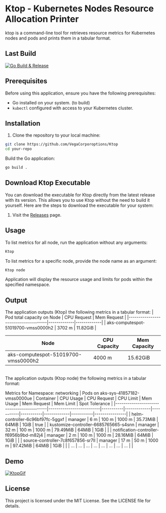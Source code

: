 # Ktop - Kubernetes Nodes Resource Allocation Printer
ktop is a command-line tool for retrieves resource metrics for Kubernetes nodes and pods and prints them in a tabular format.

## Last Build
[![Go Build & Release](https://github.com/VegaCorporoptions/Ktop/actions/workflows/go.yml/badge.svg)](https://github.com/VegaCorporoptions/Ktop/actions/workflows/go.yml)

## Prerequisites

Before using this application, ensure you have the following prerequisites:

- Go installed on your system. (to build)
- `kubectl` configured with access to your Kubernetes cluster.

## Installation

1. Clone the repository to your local machine:

```bash
git clone https://github.com/VegaCorporoptions/Ktop
cd your-repo
```

Build the Go application:
```bash
go build .
```

## Download Ktop Executable
You can download the executable for Ktop directly from the latest release with its version. This allows you to use Ktop without the need to build it yourself. Here are the steps to download the executable for your system:
1. Visit the [Releases](https://github.com/VegaCorporoptions/Ktop/releases/latest) page.

## Usage
To list metrics for all node, run the application without any arguments:
```bash
Ktop
```

To list metrics for a specific node, provide the node name as an argument:
```bash
Ktop node
```
Application will display the resource usage and limits for pods within the specified namespace.

## Output
The application outputs (Ktop) the following metrics in a tabular format:
| Pod total capacity on Node          | CPU Request | Mem Request |
|-------------------------------------|-------------|-------------|
| aks-computespot-51019700-vmss0000h2 | 3702 m      | 11.82GiB    |

| Node                                | CPU Capacity | Mem Capacity |
|-------------------------------------|--------------|--------------|
| aks-computespot-51019700-vmss0000h2 | 4000 m       | 15.62GiB     |

<br>
The application outputs (Ktop node) the following metrics in a tabular format:

Metrics for Namespace: networking
| Pods on aks-sys-41857182-vmss0000ue       | Container                | CPU Usage | CPU Request | CPU Limit | Mem Usage | Mem Request | Mem Limit | Spot Tolerance |
|-------------------------------------------|--------------------------|-----------|-------------|-----------|-----------|-------------|-----------|----------------|
| helm-controller-6c96bf97fc-5ggxf          | manager                  | 6 m       | 100 m       | 1000 m    | 35.73MiB  | 64MiB       | 1GiB      |      true      |
| kustomize-controller-6685765665-s4snn     | manager                  | 32 m      | 100 m       | 1000 m    | 79.49MiB  | 64MiB       | 1GiB      |                |
| notification-controller-f6956b9bd-m82j4   | manager                  | 2 m       | 100 m       | 1000 m    | 28.16MiB  | 64MiB       | 1GiB      |                |
| source-controller-7c8f657856-sr7ll        | manager                  | 17 m      | 50 m        | 1000 m    | 97.42MiB  | 64MiB       | 1GiB      |                |
| ...                                       | ...                      | ...       | ...         | ...       | ...       | ...         | ...       |                |

## Demo
[![KtopGif](https://github.com/VegaCorporoptions/Ktop/assets/116181531/3e3d5abb-db85-4f58-8842-7f4d509d7fbe)](https://github.com/VegaCorporoptions/Ktop/blob/main/Ktop.gif?raw=true)

## License
This project is licensed under the MIT License. See the LICENSE file for details.
